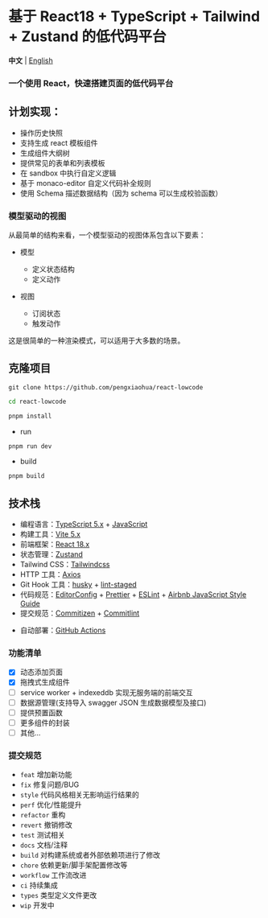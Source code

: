 # 基于 React18 + TypeScript + Tailwind + Zustand 的低代码平台

**中文** | [English](./README.EN.md)

### 一个使用 React，快速搭建页面的低代码平台

## 计划实现：

- 操作历史快照
- 支持生成 react 模板组件
- 生成组件大纲树
- 提供常见的表单和列表模板
- 在 sandbox 中执行自定义逻辑
- 基于 monaco-editor 自定义代码补全规则
- 使用 Schema 描述数据结构（因为 schema 可以生成校验函数）

### 模型驱动的视图

从最简单的结构来看，一个模型驱动的视图体系包含以下要素：

- 模型

  - 定义状态结构
  - 定义动作

- 视图
  - 订阅状态
  - 触发动作

这是很简单的一种渲染模式，可以适用于大多数的场景。

## 克隆项目

```shell
git clone https://github.com/pengxiaohua/react-lowcode
```

```bash
cd react-lowcode

pnpm install

```

- run

```bash
pnpm run dev
```

- build

```bash
pnpm build
```

## 技术栈

- 编程语言：[TypeScript 5.x](https://www.typescriptlang.org/zh/) + [JavaScript](https://www.javascript.com/)
- 构建工具：[Vite 5.x](https://cn.vitejs.dev/)
- 前端框架：[React 18.x](https://react.dev/)
  <!-- - 路由工具：[Vue Router 4.x](https://next.router.vuejs.org/zh/index.html) -->
- 状态管理：[Zustand](https://zustand.docs.pmnd.rs/getting-started/introduction)
    <!-- - PC 端 UI 框架：[Element Plus](https://element-plus.org/#/zh-CN) -->
  <!-- - H5 端 UI 框架：[vant](https://vant-contrib.gitee.io/vant/v3/#/zh-CN/) -->
- Tailwind CSS：[Tailwindcss](https://tailwindcss.com/)
- HTTP 工具：[Axios](https://axios-http.com/)
- Git Hook 工具：[husky](https://typicode.github.io/husky/#/) + [lint-staged](https://github.com/okonet/lint-staged)
- 代码规范：[EditorConfig](http://editorconfig.org) + [Prettier](https://prettier.io/) + [ESLint](https://eslint.org/) + [Airbnb JavaScript Style Guide](https://github.com/airbnb/javascript#translation)
- 提交规范：[Commitizen](http://commitizen.github.io/cz-cli/) + [Commitlint](https://commitlint.js.org/#/)
<!-- - 单元测试：[vue-test-utils](https://next.vue-test-utils.vuejs.org/) + [jest](https://jestjs.io/) + [vue-jest](https://github.com/vuejs/vue-jest) + [ts-jest](https://kulshekhar.github.io/ts-jest/) -->
- 自动部署：[GitHub Actions](https://docs.github.com/cn/actions/learn-github-actions)

### 功能清单

- [x] 动态添加页面
- [x] 拖拽式生成组件
- [ ] service worker + indexeddb 实现无服务端的前端交互
- [ ] 数据源管理(支持导入 swagger JSON 生成数据模型及接口)
- [ ] 提供预置函数
- [ ] 更多组件的封装
- [ ] 其他...

### 提交规范

- `feat` 增加新功能
- `fix` 修复问题/BUG
- `style` 代码风格相关无影响运行结果的
- `perf` 优化/性能提升
- `refactor` 重构
- `revert` 撤销修改
- `test` 测试相关
- `docs` 文档/注释
- `build` 对构建系统或者外部依赖项进行了修改
- `chore` 依赖更新/脚手架配置修改等
- `workflow` 工作流改进
- `ci` 持续集成
- `types` 类型定义文件更改
- `wip` 开发中
